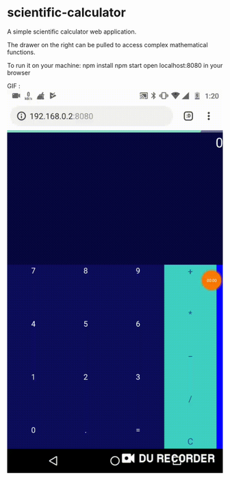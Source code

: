 # scientific-calculator
A simple scientific calculator web application.

The drawer on the right can be pulled to access complex mathematical functions.

To run it on your machine:
  npm install
  npm start
  open localhost:8080 in your browser
  
GIF : 
![](https://github.com/nishanth-bs/scientific-calculator/blob/master/sci-calc.gif)
